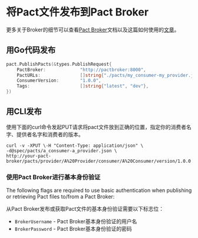 # 将Pact文件发布到Pact Broker

更多关于Broker的细节可以查看[Pact Broker](http://docs.pact.io/documentation/sharings_pacts.html)文档以及这篇如何使用的[文章](http://rea.tech/enter-the-pact-matrix-or-how-to-decouple-the-release-cycles-of-your-microservices/)。

## 用Go代码发布

```go
pact.PublishPacts(&types.PublishRequest{
	PactBroker:             "http://pactbroker:8000",
	PactURLs:               []string{"./pacts/my_consumer-my_provider.json"},
	ConsumerVersion:        "1.0.0",
	Tags:                   []string{"latest", "dev"},
})
```

## 用CLI发布

使用下面的curl命令发起PUT请求将pact文件放到正确的位置，指定你的消费者名字、提供者名字和消费者的版本。

```
curl -v -XPUT \-H "Content-Type: application/json" \
-d@spec/pacts/a_consumer-a_provider.json \
http://your-pact-broker/pacts/provider/A%20Provider/consumer/A%20Consumer/version/1.0.0
```

### 使用Pact Broker进行基本身份验证

The following flags are required to use basic authentication when
publishing or retrieving Pact files to/from a Pact Broker:

从Pact Broker发布或获取Pact文件的基本身份验证需要以下标志位：

* `BrokerUsername` - Pact Broker基本身份验证的用户名
* `BrokerPassword` - Pact Broker基本身份验证的密码
